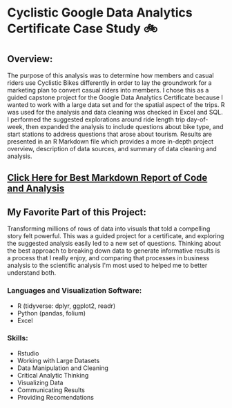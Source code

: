 # Cyclistic Google Data Analytics Certificate Case Study :bike:

## Overview:

The purpose of this analysis was to determine how members and casual riders use Cyclistic Bikes differently in order to lay the groundwork for a marketing plan to convert casual riders into members. I chose this as a guided capstone project for the Google Data Analytics Certificate because I wanted to work with a large data set and for the spatial aspect of the trips. R was used for the analysis and data cleaning was checked in Excel and SQL. I performed the suggested explorations around ride length trip day-of-week, then expanded the analysis to include questions about bike type, and start stations to address questions that arose about tourism. Results are presented in an R Markdown file which provides a more in-depth project overview, description of data sources, and summary of data cleaning and analysis.

## [Click Here for Best Markdown Report of Code and Analysis](https://htmlpreview.github.io/?https://github.com/Jemulcrone/data-and-gis-analyst-portfolio/blob/main/cyclistic-analysis-r/cyclistic-markdown.html)

## My Favorite Part of this Project:

Transforming millions of rows of data into visuals that told a compelling story felt powerful. This was a guided project for a certificate, and exploring the suggested analysis easily led to a new set of questions. Thinking about the best approach to breaking down data to generate informative results is a process that I really enjoy, and comparing that processes in business analysis to the scientific analysis I'm most used to helped me to better understand both. 

### Languages and Visualization Software: 

- R (tidyverse: dplyr, ggplot2, readr)
- Python (pandas, folium)
- Excel 

### Skills: 

- Rstudio
- Working with Large Datasets 
- Data Manipulation and Cleaning
- Critical Analytic Thinking
- Visualizing Data
- Communicating Results
- Providing Recomendations 

